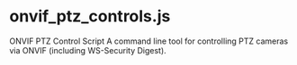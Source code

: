 # onvif_ptz_controls.js
ONVIF PTZ Control Script A command line tool for controlling PTZ cameras via ONVIF (including WS-Security Digest).
